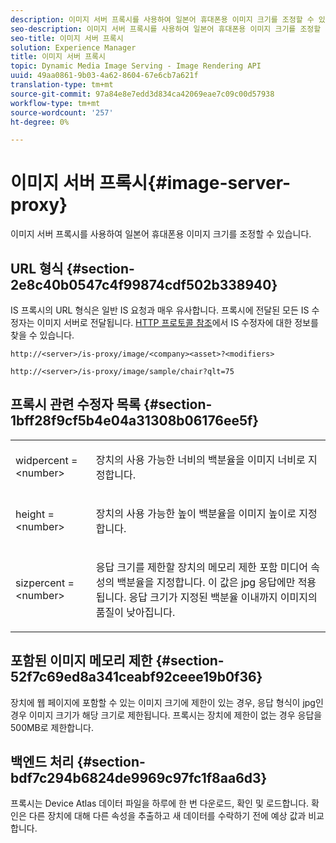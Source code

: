 ```yaml
---
description: 이미지 서버 프록시를 사용하여 일본어 휴대폰용 이미지 크기를 조정할 수 있습니다.
seo-description: 이미지 서버 프록시를 사용하여 일본어 휴대폰용 이미지 크기를 조정할 수 있습니다.
seo-title: 이미지 서버 프록시
solution: Experience Manager
title: 이미지 서버 프록시
topic: Dynamic Media Image Serving - Image Rendering API
uuid: 49aa0861-9b03-4a62-8604-67e6cb7a621f
translation-type: tm+mt
source-git-commit: 97a84e8e7edd3d834ca42069eae7c09c00d57938
workflow-type: tm+mt
source-wordcount: '257'
ht-degree: 0%

---
```



# 이미지 서버 프록시{#image-server-proxy}

이미지 서버 프록시를 사용하여 일본어 휴대폰용 이미지 크기를 조정할 수 있습니다.

## URL 형식 {#section-2e8c40b0547c4f99874cdf502b338940}

IS 프록시의 URL 형식은 일반 IS 요청과 매우 유사합니다. 프록시에 전달된 모든 IS 수정자는 이미지 서버로 전달됩니다. [HTTP 프로토콜 참조](../../is-api/http-ref/image-serving-api-ref/c-http-protocol-reference/c-introduction/c-introduction.md#concept-dbbd5241bc6248ad9b9d7f6c635c311e)에서 IS 수정자에 대한 정보를 찾을 수 있습니다.

`http://<server>/is-proxy/image/<company><asset>?<modifiers>`

`http://<server>/is-proxy/image/sample/chair?qlt=75`

## 프록시 관련 수정자 목록 {#section-1bff28f9cf5b4e04a31308b06176ee5f}

<table id="simpletable_40C1DFB183B54A79BCF65D51ED480CE0"> 
 <tr class="strow"> 
  <td class="stentry"> <p><span class="codeph"> widpercent =  &lt;number&gt;</span> </p></td> 
  <td class="stentry"> <p>장치의 사용 가능한 너비의 백분율을 이미지 너비로 지정합니다. </p></td> 
 </tr> 
 <tr class="strow"> 
  <td class="stentry"> <p><span class="codeph"> height =  &lt;number&gt;</span> </p></td> 
  <td class="stentry"> <p>장치의 사용 가능한 높이 백분율을 이미지 높이로 지정합니다. </p></td> 
 </tr> 
 <tr class="strow"> 
  <td class="stentry"> <p><span class="codeph"> sizpercent =  &lt;number&gt;</span> </p></td> 
  <td class="stentry"> <p>응답 크기를 제한할 장치의 메모리 제한 포함 미디어 속성의 백분율을 지정합니다. 이 값은 jpg 응답에만 적용됩니다. 응답 크기가 지정된 백분율 이내까지 이미지의 품질이 낮아집니다. </p></td> 
 </tr> 
</table>

## 포함된 이미지 메모리 제한 {#section-52f7c69ed8a341ceabf92ceee19b0f36}

장치에 웹 페이지에 포함할 수 있는 이미지 크기에 제한이 있는 경우, 응답 형식이 jpg인 경우 이미지 크기가 해당 크기로 제한됩니다. 프록시는 장치에 제한이 없는 경우 응답을 500MB로 제한합니다.

## 백엔드 처리 {#section-bdf7c294b6824de9969c97fc1f8aa6d3}

프록시는 Device Atlas 데이터 파일을 하루에 한 번 다운로드, 확인 및 로드합니다. 확인은 다른 장치에 대해 다른 속성을 추출하고 새 데이터를 수락하기 전에 예상 값과 비교합니다.
